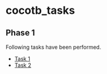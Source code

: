 # cocotb_tasks
## Phase 1
Following tasks have been performed.
- [Task 1](Task1.md)
- [Task 2](Task2.md)

